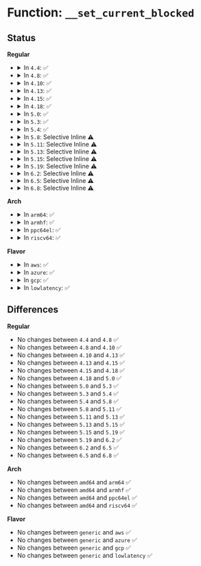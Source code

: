 # Function: <code>__set_current_blocked</code>

## Status
<b>Regular</b>
<ul>
<li>
<details>
<summary>In <code>4.4</code>: ✅</summary>

```c
void __set_current_blocked(const sigset_t *newset);
```

**Collision:** Unique Global

**Inline:** No

**Transformation:** False

**Instances:**

```
In kernel/signal.c (ffffffff810909e0)
Location: kernel/signal.c:2484
Inline: False
Direct callers:
  - arch/x86/kernel/signal.c:do_signal
  - kernel/signal.c:signal_setup_done
  - kernel/signal.c:sigsuspend
  - kernel/signal.c:sigprocmask
  - kernel/signal.c:SyS_sigprocmask
  - kernel/signal.c:SyS_ssetmask
```
**Symbols:**

```
ffffffff810909e0-ffffffff81090a37: __set_current_blocked (STB_GLOBAL)
```
</details>
</li>
<li>
<details>
<summary>In <code>4.8</code>: ✅</summary>

```c
void __set_current_blocked(const sigset_t *newset);
```

**Collision:** Unique Global

**Inline:** No

**Transformation:** False

**Instances:**

```
In kernel/signal.c (ffffffff81093a80)
Location: kernel/signal.c:2484
Inline: False
Direct callers:
  - arch/x86/kernel/signal.c:do_signal
  - kernel/signal.c:sigsuspend
  - kernel/signal.c:SyS_ssetmask
  - kernel/signal.c:SyS_sigprocmask
  - kernel/signal.c:sigprocmask
  - kernel/signal.c:signal_setup_done
```
**Symbols:**

```
ffffffff81093a80-ffffffff81093ad7: __set_current_blocked (STB_GLOBAL)
```
</details>
</li>
<li>
<details>
<summary>In <code>4.10</code>: ✅</summary>

```c
void __set_current_blocked(const sigset_t *newset);
```

**Collision:** Unique Global

**Inline:** No

**Transformation:** False

**Instances:**

```
In kernel/signal.c (ffffffff81098a70)
Location: kernel/signal.c:2490
Inline: False
Direct callers:
  - arch/x86/kernel/signal.c:do_signal
  - kernel/signal.c:sigsuspend
  - kernel/signal.c:SyS_ssetmask
  - kernel/signal.c:SyS_sigprocmask
  - kernel/signal.c:sigprocmask
  - kernel/signal.c:signal_setup_done
```
**Symbols:**

```
ffffffff81098a70-ffffffff81098ad3: __set_current_blocked (STB_GLOBAL)
```
</details>
</li>
<li>
<details>
<summary>In <code>4.13</code>: ✅</summary>

```c
void __set_current_blocked(const sigset_t *newset);
```

**Collision:** Unique Global

**Inline:** No

**Transformation:** False

**Instances:**

```
In kernel/signal.c (ffffffff81095d00)
Location: kernel/signal.c:2511
Inline: False
Direct callers:
  - arch/x86/kernel/signal.c:do_signal
  - kernel/signal.c:sigsuspend
  - kernel/signal.c:SyS_ssetmask
  - kernel/signal.c:SyS_sigprocmask
  - kernel/signal.c:sigprocmask
  - kernel/signal.c:signal_setup_done
```
**Symbols:**

```
ffffffff81095d00-ffffffff81095d63: __set_current_blocked (STB_GLOBAL)
```
</details>
</li>
<li>
<details>
<summary>In <code>4.15</code>: ✅</summary>

```c
void __set_current_blocked(const sigset_t *newset);
```

**Collision:** Unique Global

**Inline:** No

**Transformation:** False

**Instances:**

```
In kernel/signal.c (ffffffff8109cb50)
Location: kernel/signal.c:2512
Inline: False
Direct callers:
  - arch/x86/kernel/signal.c:do_signal
  - kernel/signal.c:sigsuspend
  - kernel/signal.c:SyS_ssetmask
  - kernel/signal.c:SyS_sigprocmask
  - kernel/signal.c:sigprocmask
  - kernel/signal.c:signal_setup_done
```
**Symbols:**

```
ffffffff8109cb50-ffffffff8109cbb3: __set_current_blocked (STB_GLOBAL)
```
</details>
</li>
<li>
<details>
<summary>In <code>4.18</code>: ✅</summary>

```c
void __set_current_blocked(const sigset_t *newset);
```

**Collision:** Unique Global

**Inline:** No

**Transformation:** False

**Instances:**

```
In kernel/signal.c (ffffffff810a0f30)
Location: kernel/signal.c:2645
Inline: False
Direct callers:
  - arch/x86/kernel/signal.c:do_signal
  - kernel/signal.c:sigsuspend
  - kernel/signal.c:__ia32_sys_ssetmask
  - kernel/signal.c:__x64_sys_ssetmask
  - kernel/signal.c:__ia32_sys_sigprocmask
  - kernel/signal.c:__x64_sys_sigprocmask
  - kernel/signal.c:sigprocmask
  - kernel/signal.c:signal_setup_done
```
**Symbols:**

```
ffffffff810a0f30-ffffffff810a0f93: __set_current_blocked (STB_GLOBAL)
```
</details>
</li>
<li>
<details>
<summary>In <code>5.0</code>: ✅</summary>

```c
void __set_current_blocked(const sigset_t *newset);
```

**Collision:** Unique Global

**Inline:** No

**Transformation:** False

**Instances:**

```
In kernel/signal.c (ffffffff810a9370)
Location: kernel/signal.c:2744
Inline: False
Direct callers:
  - arch/x86/kernel/signal.c:do_signal
  - kernel/signal.c:sigsuspend
  - kernel/signal.c:__ia32_sys_ssetmask
  - kernel/signal.c:__x64_sys_ssetmask
  - kernel/signal.c:__ia32_sys_sigprocmask
  - kernel/signal.c:__x64_sys_sigprocmask
  - kernel/signal.c:set_compat_user_sigmask
  - kernel/signal.c:set_user_sigmask
  - kernel/signal.c:sigprocmask
  - kernel/signal.c:signal_setup_done
```
**Symbols:**

```
ffffffff810a9370-ffffffff810a93d3: __set_current_blocked (STB_GLOBAL)
```
</details>
</li>
<li>
<details>
<summary>In <code>5.3</code>: ✅</summary>

```c
void __set_current_blocked(const sigset_t *newset);
```

**Collision:** Unique Global

**Inline:** No

**Transformation:** False

**Instances:**

```
In kernel/signal.c (ffffffff810abe00)
Location: kernel/signal.c:2903
Inline: False
Direct callers:
  - arch/x86/kernel/signal.c:do_signal
  - kernel/signal.c:sigsuspend
  - kernel/signal.c:__ia32_sys_ssetmask
  - kernel/signal.c:__x64_sys_ssetmask
  - kernel/signal.c:__ia32_sys_sigprocmask
  - kernel/signal.c:__x64_sys_sigprocmask
  - kernel/signal.c:set_compat_user_sigmask
  - kernel/signal.c:set_user_sigmask
  - kernel/signal.c:sigprocmask
  - kernel/signal.c:signal_setup_done
  - fs/select.c:poll_select_finish
  - fs/eventpoll.c:__x32_compat_sys_epoll_pwait
  - fs/eventpoll.c:__ia32_compat_sys_epoll_pwait
  - fs/eventpoll.c:__ia32_sys_epoll_pwait
  - fs/eventpoll.c:__x64_sys_epoll_pwait
  - fs/aio.c:__x32_compat_sys_io_pgetevents_time64
  - fs/aio.c:__ia32_compat_sys_io_pgetevents_time64
  - fs/aio.c:__x32_compat_sys_io_pgetevents
  - fs/aio.c:__ia32_compat_sys_io_pgetevents
  - fs/aio.c:__ia32_sys_io_pgetevents
  - fs/aio.c:__x64_sys_io_pgetevents
  - fs/io_uring.c:io_cqring_wait
```
**Symbols:**

```
ffffffff810abe00-ffffffff810abe55: __set_current_blocked (STB_GLOBAL)
```
</details>
</li>
<li>
<details>
<summary>In <code>5.4</code>: ✅</summary>

```c
void __set_current_blocked(const sigset_t *newset);
```

**Collision:** Unique Global

**Inline:** No

**Transformation:** False

**Instances:**

```
In kernel/signal.c (ffffffff810b2410)
Location: kernel/signal.c:2908
Inline: False
Direct callers:
  - arch/x86/kernel/signal.c:do_signal
  - kernel/signal.c:sigsuspend
  - kernel/signal.c:__ia32_sys_ssetmask
  - kernel/signal.c:__x64_sys_ssetmask
  - kernel/signal.c:__ia32_sys_sigprocmask
  - kernel/signal.c:__x64_sys_sigprocmask
  - kernel/signal.c:set_compat_user_sigmask
  - kernel/signal.c:set_user_sigmask
  - kernel/signal.c:sigprocmask
  - kernel/signal.c:signal_setup_done
  - fs/select.c:poll_select_finish
  - fs/eventpoll.c:__x32_compat_sys_epoll_pwait
  - fs/eventpoll.c:__ia32_compat_sys_epoll_pwait
  - fs/eventpoll.c:__ia32_sys_epoll_pwait
  - fs/eventpoll.c:__x64_sys_epoll_pwait
  - fs/aio.c:__x32_compat_sys_io_pgetevents_time64
  - fs/aio.c:__ia32_compat_sys_io_pgetevents_time64
  - fs/aio.c:__x32_compat_sys_io_pgetevents
  - fs/aio.c:__ia32_compat_sys_io_pgetevents
  - fs/aio.c:__ia32_sys_io_pgetevents
  - fs/aio.c:__x64_sys_io_pgetevents
  - fs/io_uring.c:io_cqring_wait
```
**Symbols:**

```
ffffffff810b2410-ffffffff810b2465: __set_current_blocked (STB_GLOBAL)
```
</details>
</li>
<li>
<details>
<summary>In <code>5.8</code>: Selective Inline ⚠️</summary>

```c
void __set_current_blocked(const sigset_t *newset);
```

**Collision:** Unique Global

**Inline:** Selective

**Transformation:** False

**Instances:**

```
In kernel/signal.c (ffffffff810b8d3d)
Location: kernel/signal.c:2926
Inline: True
Inline callers:
  - kernel/signal.c:__ia32_sys_ssetmask
  - kernel/signal.c:__x64_sys_ssetmask
Direct callers:
  - arch/x86/kernel/signal.c:do_signal
  - kernel/signal.c:sigsuspend
  - kernel/signal.c:__ia32_sys_sigprocmask
  - kernel/signal.c:__x64_sys_sigprocmask
  - kernel/signal.c:set_compat_user_sigmask
  - kernel/signal.c:set_user_sigmask
  - kernel/signal.c:sigprocmask
  - kernel/signal.c:signal_setup_done
  - fs/select.c:poll_select_finish
  - fs/eventpoll.c:__x32_compat_sys_epoll_pwait
  - fs/eventpoll.c:__ia32_compat_sys_epoll_pwait
  - fs/eventpoll.c:__ia32_sys_epoll_pwait
  - fs/eventpoll.c:__x64_sys_epoll_pwait
  - fs/aio.c:__x32_compat_sys_io_pgetevents_time64
  - fs/aio.c:__ia32_compat_sys_io_pgetevents_time64
  - fs/aio.c:__x32_compat_sys_io_pgetevents
  - fs/aio.c:__ia32_compat_sys_io_pgetevents
  - fs/aio.c:__ia32_sys_io_pgetevents
  - fs/aio.c:__x64_sys_io_pgetevents
  - fs/io_uring.c:io_cqring_wait
```
**Symbols:**

```
ffffffff810baf90-ffffffff810bafe5: __set_current_blocked (STB_GLOBAL)
```
</details>
</li>
<li>
<details>
<summary>In <code>5.11</code>: Selective Inline ⚠️</summary>

```c
void __set_current_blocked(const sigset_t *newset);
```

**Collision:** Unique Global

**Inline:** Selective

**Transformation:** False

**Instances:**

```
In kernel/signal.c (ffffffff810b3fed)
Location: kernel/signal.c:2946
Inline: True
Inline callers:
  - kernel/signal.c:__ia32_sys_ssetmask
  - kernel/signal.c:__x64_sys_ssetmask
Direct callers:
  - arch/x86/kernel/signal.c:arch_do_signal_or_restart
  - kernel/signal.c:sigsuspend
  - kernel/signal.c:__ia32_sys_sigprocmask
  - kernel/signal.c:__x64_sys_sigprocmask
  - kernel/signal.c:set_compat_user_sigmask
  - kernel/signal.c:set_user_sigmask
  - kernel/signal.c:sigprocmask
  - kernel/signal.c:signal_setup_done
  - fs/select.c:poll_select_finish
  - fs/aio.c:__do_compat_sys_io_pgetevents_time64
  - fs/aio.c:__do_compat_sys_io_pgetevents
  - fs/aio.c:__do_sys_io_pgetevents
  - fs/io_uring.c:io_cqring_wait
```
**Symbols:**

```
ffffffff810b6240-ffffffff810b6295: __set_current_blocked (STB_GLOBAL)
```
</details>
</li>
<li>
<details>
<summary>In <code>5.13</code>: Selective Inline ⚠️</summary>

```c
void __set_current_blocked(const sigset_t *newset);
```

**Collision:** Unique Global

**Inline:** Selective

**Transformation:** False

**Instances:**

```
In kernel/signal.c (ffffffff810b566f)
Location: kernel/signal.c:2968
Inline: True
Inline callers:
  - kernel/signal.c:sigsuspend
  - kernel/signal.c:__ia32_sys_ssetmask
  - kernel/signal.c:__x64_sys_ssetmask
  - kernel/signal.c:set_compat_user_sigmask
  - kernel/signal.c:set_user_sigmask
  - kernel/signal.c:sigprocmask
  - kernel/signal.c:signal_setup_done
Direct callers:
  - arch/x86/kernel/signal.c:arch_do_signal_or_restart
  - kernel/signal.c:__ia32_sys_sigprocmask
  - kernel/signal.c:__x64_sys_sigprocmask
  - fs/select.c:poll_select_finish
  - fs/aio.c:__do_compat_sys_io_pgetevents_time64
  - fs/aio.c:__do_compat_sys_io_pgetevents
  - fs/aio.c:__do_sys_io_pgetevents
  - fs/io_uring.c:io_cqring_wait
```
**Symbols:**

```
ffffffff810b7e40-ffffffff810b7e95: __set_current_blocked (STB_GLOBAL)
```
</details>
</li>
<li>
<details>
<summary>In <code>5.15</code>: Selective Inline ⚠️</summary>

```c
void __set_current_blocked(const sigset_t *newset);
```

**Collision:** Unique Global

**Inline:** Selective

**Transformation:** False

**Instances:**

```
In kernel/signal.c (ffffffff810c7c6f)
Location: kernel/signal.c:3053
Inline: True
Inline callers:
  - kernel/signal.c:sigsuspend
  - kernel/signal.c:__ia32_sys_ssetmask
  - kernel/signal.c:__x64_sys_ssetmask
  - kernel/signal.c:set_compat_user_sigmask
  - kernel/signal.c:set_user_sigmask
  - kernel/signal.c:sigprocmask
Direct callers:
  - arch/x86/kernel/signal.c:arch_do_signal_or_restart
  - kernel/signal.c:__ia32_sys_sigprocmask
  - kernel/signal.c:__x64_sys_sigprocmask
  - kernel/signal.c:signal_setup_done
  - fs/select.c:poll_select_finish
  - fs/aio.c:__x64_compat_sys_io_pgetevents_time64
  - fs/aio.c:__ia32_compat_sys_io_pgetevents_time64
  - fs/aio.c:__x64_compat_sys_io_pgetevents
  - fs/aio.c:__ia32_compat_sys_io_pgetevents
  - fs/aio.c:__ia32_sys_io_pgetevents
  - fs/aio.c:__x64_sys_io_pgetevents
  - fs/io_uring.c:io_cqring_wait
```
**Symbols:**

```
ffffffff810ca2d0-ffffffff810ca325: __set_current_blocked (STB_GLOBAL)
```
</details>
</li>
<li>
<details>
<summary>In <code>5.19</code>: Selective Inline ⚠️</summary>

```c
void __set_current_blocked(const sigset_t *newset);
```

**Collision:** Unique Global

**Inline:** Selective

**Transformation:** False

**Instances:**

```
In kernel/signal.c (ffffffff810def4f)
Location: kernel/signal.c:3033
Inline: True
Inline callers:
  - kernel/signal.c:sigsuspend
  - kernel/signal.c:__ia32_sys_ssetmask
  - kernel/signal.c:__x64_sys_ssetmask
  - kernel/signal.c:__ia32_sys_sigprocmask
  - kernel/signal.c:__x64_sys_sigprocmask
  - kernel/signal.c:set_compat_user_sigmask
  - kernel/signal.c:set_user_sigmask
  - kernel/signal.c:sigprocmask
  - kernel/signal.c:signal_setup_done
Direct callers:
  - arch/x86/kernel/signal.c:arch_do_signal_or_restart
  - fs/select.c:poll_select_finish
  - fs/aio.c:__ia32_compat_sys_io_pgetevents_time64
  - fs/aio.c:__ia32_compat_sys_io_pgetevents
  - fs/aio.c:__ia32_sys_io_pgetevents
  - fs/aio.c:__x64_sys_io_pgetevents
  - io_uring/io_uring.c:io_cqring_wait
```
**Symbols:**

```
ffffffff810e1e30-ffffffff810e1e89: __set_current_blocked (STB_GLOBAL)
```
</details>
</li>
<li>
<details>
<summary>In <code>6.2</code>: Selective Inline ⚠️</summary>

```c
void __set_current_blocked(const sigset_t *newset);
```

**Collision:** Unique Global

**Inline:** Selective

**Transformation:** False

**Instances:**

```
In kernel/signal.c (ffffffff810ffcef)
Location: kernel/signal.c:3035
Inline: True
Inline callers:
  - kernel/signal.c:sigsuspend
  - kernel/signal.c:__ia32_sys_ssetmask
  - kernel/signal.c:__x64_sys_ssetmask
  - kernel/signal.c:__ia32_sys_sigprocmask
  - kernel/signal.c:__x64_sys_sigprocmask
  - kernel/signal.c:set_compat_user_sigmask
  - kernel/signal.c:set_user_sigmask
  - kernel/signal.c:sigprocmask
  - kernel/signal.c:signal_setup_done
Direct callers:
  - arch/x86/kernel/signal.c:arch_do_signal_or_restart
  - fs/select.c:poll_select_finish
  - fs/aio.c:__ia32_compat_sys_io_pgetevents_time64
  - fs/aio.c:__ia32_compat_sys_io_pgetevents
  - fs/aio.c:__ia32_sys_io_pgetevents
  - fs/aio.c:__x64_sys_io_pgetevents
  - io_uring/io_uring.c:io_cqring_wait
```
**Symbols:**

```
ffffffff81102190-ffffffff811021e9: __set_current_blocked (STB_GLOBAL)
```
</details>
</li>
<li>
<details>
<summary>In <code>6.5</code>: Selective Inline ⚠️</summary>

```c
void __set_current_blocked(const sigset_t *newset);
```

**Collision:** Unique Global

**Inline:** Selective

**Transformation:** False

**Instances:**

```
In kernel/signal.c (ffffffff8110bd7f)
Location: kernel/signal.c:3059
Inline: True
Inline callers:
  - kernel/signal.c:sigsuspend
  - kernel/signal.c:__ia32_sys_ssetmask
  - kernel/signal.c:__x64_sys_ssetmask
  - kernel/signal.c:__ia32_sys_sigprocmask
  - kernel/signal.c:__x64_sys_sigprocmask
  - kernel/signal.c:set_compat_user_sigmask
  - kernel/signal.c:set_user_sigmask
  - kernel/signal.c:sigprocmask
  - kernel/signal.c:signal_setup_done
Direct callers:
  - arch/x86/kernel/signal.c:arch_do_signal_or_restart
  - fs/select.c:poll_select_finish
  - fs/aio.c:__ia32_compat_sys_io_pgetevents_time64
  - fs/aio.c:__ia32_compat_sys_io_pgetevents
  - fs/aio.c:__ia32_sys_io_pgetevents
  - fs/aio.c:__x64_sys_io_pgetevents
  - io_uring/io_uring.c:io_cqring_wait
```
**Symbols:**

```
ffffffff8110e3d0-ffffffff8110e429: __set_current_blocked (STB_GLOBAL)
```
</details>
</li>
<li>
<details>
<summary>In <code>6.8</code>: Selective Inline ⚠️</summary>

```c
void __set_current_blocked(const sigset_t *newset);
```

**Collision:** Unique Global

**Inline:** Selective

**Transformation:** False

**Instances:**

```
In kernel/signal.c (ffffffff8111572f)
Location: kernel/signal.c:3070
Inline: True
Inline callers:
  - kernel/signal.c:sigsuspend
  - kernel/signal.c:__ia32_sys_ssetmask
  - kernel/signal.c:__x64_sys_ssetmask
  - kernel/signal.c:__ia32_sys_sigprocmask
  - kernel/signal.c:__x64_sys_sigprocmask
  - kernel/signal.c:set_compat_user_sigmask
  - kernel/signal.c:set_user_sigmask
  - kernel/signal.c:sigprocmask
  - kernel/signal.c:signal_setup_done
Direct callers:
  - arch/x86/kernel/signal.c:arch_do_signal_or_restart
  - fs/select.c:poll_select_finish
  - fs/aio.c:__ia32_compat_sys_io_pgetevents_time64
  - fs/aio.c:__ia32_compat_sys_io_pgetevents
  - fs/aio.c:__ia32_sys_io_pgetevents
  - fs/aio.c:__x64_sys_io_pgetevents
  - io_uring/io_uring.c:io_cqring_wait
```
**Symbols:**

```
ffffffff81117d50-ffffffff81117da9: __set_current_blocked (STB_GLOBAL)
```
</details>
</li>
</ul>
<b>Arch</b>
<ul>
<li>
<details>
<summary>In <code>arm64</code>: ✅</summary>

```c
void __set_current_blocked(const sigset_t *newset);
```

**Collision:** Unique Global

**Inline:** No

**Transformation:** False

**Instances:**

```
In kernel/signal.c (ffff80001010e150)
Location: kernel/signal.c:2908
Inline: False
Direct callers:
  - arch/arm64/kernel/signal.c:do_notify_resume
  - kernel/signal.c:sigsuspend
  - kernel/signal.c:__arm64_sys_ssetmask
  - kernel/signal.c:__arm64_sys_sigprocmask
  - kernel/signal.c:set_compat_user_sigmask
  - kernel/signal.c:set_user_sigmask
  - kernel/signal.c:sigprocmask
  - kernel/signal.c:signal_setup_done
  - fs/select.c:poll_select_finish
  - fs/eventpoll.c:__arm64_compat_sys_epoll_pwait
  - fs/eventpoll.c:__arm64_sys_epoll_pwait
  - fs/aio.c:__arm64_compat_sys_io_pgetevents_time64
  - fs/aio.c:__arm64_compat_sys_io_pgetevents
  - fs/aio.c:__arm64_sys_io_pgetevents
  - fs/io_uring.c:__arm64_sys_io_uring_enter
```
**Symbols:**

```
ffff80001010e150-ffff80001010e1fc: __set_current_blocked (STB_GLOBAL)
```
</details>
</li>
<li>
<details>
<summary>In <code>armhf</code>: ✅</summary>

```c
void __set_current_blocked(const sigset_t *newset);
```

**Collision:** Unique Global

**Inline:** No

**Transformation:** False

**Instances:**

```
In kernel/signal.c (c03664bc)
Location: kernel/signal.c:2908
Inline: False
Direct callers:
  - arch/arm/kernel/signal.c:do_work_pending
  - arch/arm/kernel/signal.c:do_work_pending
  - kernel/signal.c:sigsuspend
  - kernel/signal.c:__se_sys_ssetmask
  - kernel/signal.c:__se_sys_sigprocmask
  - kernel/signal.c:set_user_sigmask
  - kernel/signal.c:sigprocmask
  - kernel/signal.c:signal_setup_done
  - fs/select.c:poll_select_finish
  - fs/eventpoll.c:__se_sys_epoll_pwait
  - fs/aio.c:__se_sys_io_pgetevents_time32
  - fs/aio.c:__se_sys_io_pgetevents
  - fs/io_uring.c:__se_sys_io_uring_enter
```
**Symbols:**

```
c03664bc-c0366540: __set_current_blocked (STB_GLOBAL)
```
</details>
</li>
<li>
<details>
<summary>In <code>ppc64el</code>: ✅</summary>

```c
void __set_current_blocked(const sigset_t *newset);
```

**Collision:** Unique Global

**Inline:** No

**Transformation:** False

**Instances:**

```
In kernel/signal.c (c0000000001555d0)
Location: kernel/signal.c:2908
Inline: False
Direct callers:
  - arch/powerpc/kernel/signal.c:do_notify_resume
  - kernel/signal.c:sigsuspend
  - kernel/signal.c:__se_sys_ssetmask
  - kernel/signal.c:__se_sys_sigprocmask
  - kernel/signal.c:set_compat_user_sigmask
  - kernel/signal.c:set_user_sigmask
  - kernel/signal.c:sigprocmask
  - kernel/signal.c:signal_setup_done
  - fs/select.c:poll_select_finish
  - fs/eventpoll.c:__se_compat_sys_epoll_pwait
  - fs/eventpoll.c:__se_sys_epoll_pwait
  - fs/aio.c:__se_compat_sys_io_pgetevents_time64
  - fs/aio.c:__se_compat_sys_io_pgetevents
  - fs/aio.c:__se_sys_io_pgetevents
  - fs/io_uring.c:__se_sys_io_uring_enter
```
**Symbols:**

```
c0000000001555d0-c000000000155690: __set_current_blocked (STB_GLOBAL)
```
</details>
</li>
<li>
<details>
<summary>In <code>riscv64</code>: ✅</summary>

```c
void __set_current_blocked(const sigset_t *newset);
```

**Collision:** Unique Global

**Inline:** No

**Transformation:** False

**Instances:**

```
In kernel/signal.c (ffffffe0000cf0ca)
Location: kernel/signal.c:2908
Inline: False
Direct callers:
  - arch/riscv/kernel/signal.c:do_notify_resume
  - kernel/signal.c:__se_sys_rt_sigsuspend
  - kernel/signal.c:__se_sys_ssetmask
  - kernel/signal.c:set_user_sigmask
  - kernel/signal.c:sigprocmask
  - kernel/signal.c:signal_setup_done
  - fs/select.c:poll_select_finish
  - fs/eventpoll.c:__se_sys_epoll_pwait
  - fs/aio.c:__se_sys_io_pgetevents
  - fs/io_uring.c:__se_sys_io_uring_enter
```
**Symbols:**

```
ffffffe0000cf0ca-ffffffe0000cf15a: __set_current_blocked (STB_GLOBAL)
```
</details>
</li>
</ul>
<b>Flavor</b>
<ul>
<li>
<details>
<summary>In <code>aws</code>: ✅</summary>

```c
void __set_current_blocked(const sigset_t *newset);
```

**Collision:** Unique Global

**Inline:** No

**Transformation:** False

**Instances:**

```
In kernel/signal.c (ffffffff810ac780)
Location: kernel/signal.c:2908
Inline: False
Direct callers:
  - arch/x86/kernel/signal.c:do_signal
  - kernel/signal.c:sigsuspend
  - kernel/signal.c:__ia32_sys_ssetmask
  - kernel/signal.c:__x64_sys_ssetmask
  - kernel/signal.c:__ia32_sys_sigprocmask
  - kernel/signal.c:__x64_sys_sigprocmask
  - kernel/signal.c:set_compat_user_sigmask
  - kernel/signal.c:set_user_sigmask
  - kernel/signal.c:sigprocmask
  - kernel/signal.c:signal_setup_done
  - fs/select.c:poll_select_finish
  - fs/eventpoll.c:__x32_compat_sys_epoll_pwait
  - fs/eventpoll.c:__ia32_compat_sys_epoll_pwait
  - fs/eventpoll.c:__ia32_sys_epoll_pwait
  - fs/eventpoll.c:__x64_sys_epoll_pwait
  - fs/aio.c:__x32_compat_sys_io_pgetevents_time64
  - fs/aio.c:__ia32_compat_sys_io_pgetevents_time64
  - fs/aio.c:__x32_compat_sys_io_pgetevents
  - fs/aio.c:__ia32_compat_sys_io_pgetevents
  - fs/aio.c:__ia32_sys_io_pgetevents
  - fs/aio.c:__x64_sys_io_pgetevents
  - fs/io_uring.c:io_cqring_wait
```
**Symbols:**

```
ffffffff810ac780-ffffffff810ac7d5: __set_current_blocked (STB_GLOBAL)
```
</details>
</li>
<li>
<details>
<summary>In <code>azure</code>: ✅</summary>

```c
void __set_current_blocked(const sigset_t *newset);
```

**Collision:** Unique Global

**Inline:** No

**Transformation:** False

**Instances:**

```
In kernel/signal.c (ffffffff8109b110)
Location: kernel/signal.c:2908
Inline: False
Direct callers:
  - arch/x86/kernel/signal.c:do_signal
  - kernel/signal.c:sigsuspend
  - kernel/signal.c:__ia32_sys_ssetmask
  - kernel/signal.c:__x64_sys_ssetmask
  - kernel/signal.c:__ia32_sys_sigprocmask
  - kernel/signal.c:__x64_sys_sigprocmask
  - kernel/signal.c:set_compat_user_sigmask
  - kernel/signal.c:set_user_sigmask
  - kernel/signal.c:sigprocmask
  - kernel/signal.c:signal_setup_done
  - fs/select.c:poll_select_finish
  - fs/eventpoll.c:__x32_compat_sys_epoll_pwait
  - fs/eventpoll.c:__ia32_compat_sys_epoll_pwait
  - fs/eventpoll.c:__ia32_sys_epoll_pwait
  - fs/eventpoll.c:__x64_sys_epoll_pwait
  - fs/aio.c:__x32_compat_sys_io_pgetevents_time64
  - fs/aio.c:__ia32_compat_sys_io_pgetevents_time64
  - fs/aio.c:__x32_compat_sys_io_pgetevents
  - fs/aio.c:__ia32_compat_sys_io_pgetevents
  - fs/aio.c:__ia32_sys_io_pgetevents
  - fs/aio.c:__x64_sys_io_pgetevents
  - fs/io_uring.c:io_cqring_wait
```
**Symbols:**

```
ffffffff8109b110-ffffffff8109b15f: __set_current_blocked (STB_GLOBAL)
```
</details>
</li>
<li>
<details>
<summary>In <code>gcp</code>: ✅</summary>

```c
void __set_current_blocked(const sigset_t *newset);
```

**Collision:** Unique Global

**Inline:** No

**Transformation:** False

**Instances:**

```
In kernel/signal.c (ffffffff810abce0)
Location: kernel/signal.c:2908
Inline: False
Direct callers:
  - arch/x86/kernel/signal.c:do_signal
  - kernel/signal.c:sigsuspend
  - kernel/signal.c:__ia32_sys_ssetmask
  - kernel/signal.c:__x64_sys_ssetmask
  - kernel/signal.c:__ia32_sys_sigprocmask
  - kernel/signal.c:__x64_sys_sigprocmask
  - kernel/signal.c:set_compat_user_sigmask
  - kernel/signal.c:set_user_sigmask
  - kernel/signal.c:sigprocmask
  - kernel/signal.c:signal_setup_done
  - fs/select.c:poll_select_finish
  - fs/eventpoll.c:__x32_compat_sys_epoll_pwait
  - fs/eventpoll.c:__ia32_compat_sys_epoll_pwait
  - fs/eventpoll.c:__ia32_sys_epoll_pwait
  - fs/eventpoll.c:__x64_sys_epoll_pwait
  - fs/aio.c:__x32_compat_sys_io_pgetevents_time64
  - fs/aio.c:__ia32_compat_sys_io_pgetevents_time64
  - fs/aio.c:__x32_compat_sys_io_pgetevents
  - fs/aio.c:__ia32_compat_sys_io_pgetevents
  - fs/aio.c:__ia32_sys_io_pgetevents
  - fs/aio.c:__x64_sys_io_pgetevents
  - fs/io_uring.c:io_cqring_wait
```
**Symbols:**

```
ffffffff810abce0-ffffffff810abd35: __set_current_blocked (STB_GLOBAL)
```
</details>
</li>
<li>
<details>
<summary>In <code>lowlatency</code>: ✅</summary>

```c
void __set_current_blocked(const sigset_t *newset);
```

**Collision:** Unique Global

**Inline:** No

**Transformation:** False

**Instances:**

```
In kernel/signal.c (ffffffff810b3e60)
Location: kernel/signal.c:2908
Inline: False
Direct callers:
  - arch/x86/kernel/signal.c:do_signal
  - kernel/signal.c:sigsuspend
  - kernel/signal.c:__ia32_sys_ssetmask
  - kernel/signal.c:__x64_sys_ssetmask
  - kernel/signal.c:__ia32_sys_sigprocmask
  - kernel/signal.c:__x64_sys_sigprocmask
  - kernel/signal.c:set_compat_user_sigmask
  - kernel/signal.c:set_user_sigmask
  - kernel/signal.c:sigprocmask
  - kernel/signal.c:signal_setup_done
  - fs/select.c:poll_select_finish
  - fs/eventpoll.c:__x32_compat_sys_epoll_pwait
  - fs/eventpoll.c:__ia32_compat_sys_epoll_pwait
  - fs/eventpoll.c:__ia32_sys_epoll_pwait
  - fs/eventpoll.c:__x64_sys_epoll_pwait
  - fs/aio.c:__x32_compat_sys_io_pgetevents_time64
  - fs/aio.c:__ia32_compat_sys_io_pgetevents_time64
  - fs/aio.c:__x32_compat_sys_io_pgetevents
  - fs/aio.c:__ia32_compat_sys_io_pgetevents
  - fs/aio.c:__ia32_sys_io_pgetevents
  - fs/aio.c:__x64_sys_io_pgetevents
  - fs/io_uring.c:io_cqring_wait
```
**Symbols:**

```
ffffffff810b3e60-ffffffff810b3eac: __set_current_blocked (STB_GLOBAL)
```
</details>
</li>
</ul>

## Differences
<b>Regular</b>
<ul>
<li>
No changes between <code>4.4</code> and <code>4.8</code> ✅
</li>
<li>
No changes between <code>4.8</code> and <code>4.10</code> ✅
</li>
<li>
No changes between <code>4.10</code> and <code>4.13</code> ✅
</li>
<li>
No changes between <code>4.13</code> and <code>4.15</code> ✅
</li>
<li>
No changes between <code>4.15</code> and <code>4.18</code> ✅
</li>
<li>
No changes between <code>4.18</code> and <code>5.0</code> ✅
</li>
<li>
No changes between <code>5.0</code> and <code>5.3</code> ✅
</li>
<li>
No changes between <code>5.3</code> and <code>5.4</code> ✅
</li>
<li>
No changes between <code>5.4</code> and <code>5.8</code> ✅
</li>
<li>
No changes between <code>5.8</code> and <code>5.11</code> ✅
</li>
<li>
No changes between <code>5.11</code> and <code>5.13</code> ✅
</li>
<li>
No changes between <code>5.13</code> and <code>5.15</code> ✅
</li>
<li>
No changes between <code>5.15</code> and <code>5.19</code> ✅
</li>
<li>
No changes between <code>5.19</code> and <code>6.2</code> ✅
</li>
<li>
No changes between <code>6.2</code> and <code>6.5</code> ✅
</li>
<li>
No changes between <code>6.5</code> and <code>6.8</code> ✅
</li>
</ul>
<b>Arch</b>
<ul>
<li>
No changes between <code>amd64</code> and <code>arm64</code> ✅
</li>
<li>
No changes between <code>amd64</code> and <code>armhf</code> ✅
</li>
<li>
No changes between <code>amd64</code> and <code>ppc64el</code> ✅
</li>
<li>
No changes between <code>amd64</code> and <code>riscv64</code> ✅
</li>
</ul>
<b>Flavor</b>
<ul>
<li>
No changes between <code>generic</code> and <code>aws</code> ✅
</li>
<li>
No changes between <code>generic</code> and <code>azure</code> ✅
</li>
<li>
No changes between <code>generic</code> and <code>gcp</code> ✅
</li>
<li>
No changes between <code>generic</code> and <code>lowlatency</code> ✅
</li>
</ul>
